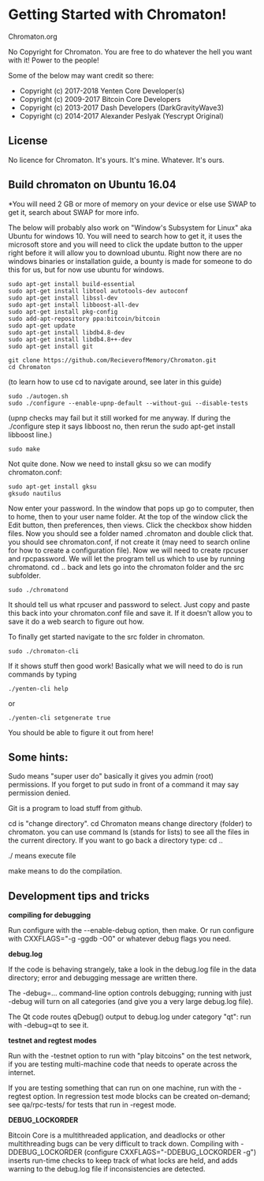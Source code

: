 Getting Started with Chromaton!
=====================================

Chromaton.org

No Copyright for Chromaton.  You are free to do whatever the hell you want with it!  Power to the people!

Some of the below may want credit so there:
* Copyright (c) 2017-2018 Yenten Core Developer(s)
* Copyright (c) 2009-2017 Bitcoin Core Developers
* Copyright (c) 2013-2017 Dash Developers (DarkGravityWave3)
* Copyright (c) 2014-2017 Alexander Peslyak (Yescrypt Original)

License
-------

No licence for Chromaton.  It's yours.  It's mine.  Whatever.  It's ours.

Build chromaton on Ubuntu 16.04
-------------------

*You will need 2 GB or more of memory on your device or else use SWAP to get it, search about SWAP for more info.

The below will probably also work on "Window's Subsystem for Linux" aka Ubuntu for windows 10.  You will need to search how to
get it, it uses the microsoft store and you will need to click the update button to the upper right before it will allow you to
download ubuntu.  Right now there are no windows binaries or installation guide, a bounty is made for someone to do this for us,
but for now use ubuntu for windows.

    sudo apt-get install build-essential
    sudo apt-get install libtool autotools-dev autoconf
    sudo apt-get install libssl-dev
    sudo apt-get install libboost-all-dev
    sudo apt-get install pkg-config
    sudo add-apt-repository ppa:bitcoin/bitcoin
    sudo apt-get update
    sudo apt-get install libdb4.8-dev
    sudo apt-get install libdb4.8++-dev
    sudo apt-get install git
    
    git clone https://github.com/RecieverofMemory/Chromaton.git
    cd Chromaton
    
  (to learn how to use cd to navigate around, see later in this guide)
  
    sudo ./autogen.sh
    sudo ./configure --enable-upnp-default --without-gui --disable-tests
    
  (upnp checks may fail but it still worked for me anyway.  If during the ./configure step it says libboost no, then rerun the sudo apt-get install libboost line.)
    
    sudo make
    
  Not quite done.  Now we need to install gksu so we can modify chromaton.conf:
  
    sudo apt-get install gksu
    gksudo nautilus
    
  Now enter your password.  In the window that pops up go to computer, then to home, then to your user name folder.  At the top of the window click the Edit button, then preferences, then views.  Click the checkbox show hidden files.  Now you should see a folder named .chromaton and double click that.  you should see chromaton.conf, if not create it (may need to search online for how to create a configuration file).  Now we will need to create rpcuser and rpcpassword.  We will let the program tell us which to use by running chromatond.  cd .. back and lets go into the chromaton folder and the src subfolder.
  
    sudo ./chromatond
    
  It should tell us what rpcuser and password to select.  Just copy and paste this back into your chromaton.conf file and save it.  If it doesn't allow you to save it do a web search to figure out how.
    
  To finally get started navigate to the src folder in chromaton.
    
    sudo ./chromaton-cli
    
  If it shows stuff then good work!  Basically what we will need to do is run commands by typing
  
    ./yenten-cli help
    
  or
  
    ./yenten-cli setgenerate true
    
  You should be able to figure it out from here!
  
  Some hints:
  ----------
    
  Sudo means "super user do" basically it gives you admin (root) permissions.  If you forget to put sudo in front of a command it may say permission denied.
  
  Git is a program to load stuff from github.
  
  cd is "change directory".  cd Chromaton means change directory (folder) to chromaton.  you can use command ls (stands for lists) to see all the files in the current directory.   If you want to go back a directory type: cd .. 
  
  ./ means execute file
  
  make means to do the compilation.
  









Development tips and tricks
---------------------------

**compiling for debugging**

Run configure with the --enable-debug option, then make. Or run configure with
CXXFLAGS="-g -ggdb -O0" or whatever debug flags you need.

**debug.log**

If the code is behaving strangely, take a look in the debug.log file in the data directory;
error and debugging message are written there.

The -debug=... command-line option controls debugging; running with just -debug will turn
on all categories (and give you a very large debug.log file).

The Qt code routes qDebug() output to debug.log under category "qt": run with -debug=qt
to see it.

**testnet and regtest modes**

Run with the -testnet option to run with "play bitcoins" on the test network, if you
are testing multi-machine code that needs to operate across the internet.

If you are testing something that can run on one machine, run with the -regtest option.
In regression test mode blocks can be created on-demand; see qa/rpc-tests/ for tests
that run in -regest mode.

**DEBUG_LOCKORDER**

Bitcoin Core is a multithreaded application, and deadlocks or other multithreading bugs
can be very difficult to track down. Compiling with -DDEBUG_LOCKORDER (configure
CXXFLAGS="-DDEBUG_LOCKORDER -g") inserts run-time checks to keep track of what locks
are held, and adds warning to the debug.log file if inconsistencies are detected.
